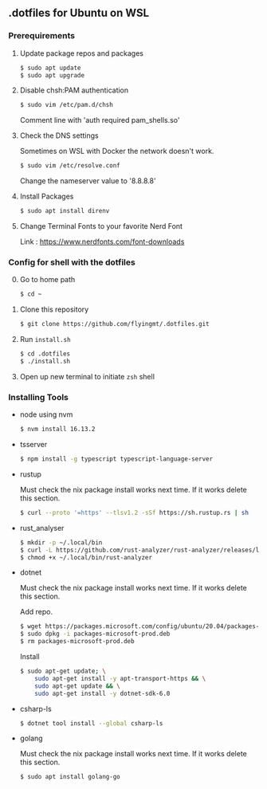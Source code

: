 ## .dotfiles for Ubuntu on WSL

### Prerequirements

1. Update package repos and packages

    ```bash
    $ sudo apt update
    $ sudo apt upgrade
    ```

2. Disable chsh:PAM authentication

    ```bash
    $ sudo vim /etc/pam.d/chsh
    ```

    Comment line with 'auth required pam_shells.so'

3. Check the DNS settings

    Sometimes on WSL with Docker the network doesn't work.

    ```bash
    $ sudo vim /etc/resolve.conf
    ```
    
    Change the nameserver value to '8.8.8.8'

4. Install Packages

    ```bash
    $ sudo apt install direnv
    ```

5. Change Terminal Fonts to your favorite Nerd Font

    Link : https://www.nerdfonts.com/font-downloads

### Config for shell with the dotfiles

0. Go to home path

    ```bash
    $ cd ~
    ```

1. Clone this repository

    ```bash
    $ git clone https://github.com/flyingmt/.dotfiles.git
    ```

2. Run `install.sh`

    ```bash
    $ cd .dotfiles
    $ ./install.sh
    ```

3. Open up new terminal to initiate `zsh` shell


### Installing Tools 

- node using nvm
    
    ```bash
    $ nvm install 16.13.2
    ```

- tsserver
    ```bash
    $ npm install -g typescript typescript-language-server
    ```

- rustup
    
    Must check the nix package install works next time. 
    If it works delete this section.

    ```bash
    $ curl --proto '=https' --tlsv1.2 -sSf https://sh.rustup.rs | sh
    ```

- rust_analyser
    
    ```bash
    $ mkdir -p ~/.local/bin
    $ curl -L https://github.com/rust-analyzer/rust-analyzer/releases/latest/download/rust-analyzer-x86_64-unknown-linux-gnu.gz | gunzip -c - > ~/.local/bin/rust-analyzer
    $ chmod +x ~/.local/bin/rust-analyzer
    ```

- dotnet

    Must check the nix package install works next time.
    If it works delete this section.

    Add repo.

    ```bash
    $ wget https://packages.microsoft.com/config/ubuntu/20.04/packages-microsoft-prod.deb -O packages-microsoft-prod.deb
    $ sudo dpkg -i packages-microsoft-prod.deb
    $ rm packages-microsoft-prod.deb
    ```

    Install

    ```bash
    $ sudo apt-get update; \
        sudo apt-get install -y apt-transport-https && \
        sudo apt-get update && \
        sudo apt-get install -y dotnet-sdk-6.0
    ```

- csharp-ls

    ```bash
    $ dotnet tool install --global csharp-ls
    ```

- golang
    
    Must check the nix package install works next time.
    If it works delete this section.

    ```bash
    $ sudo apt install golang-go
    ```

